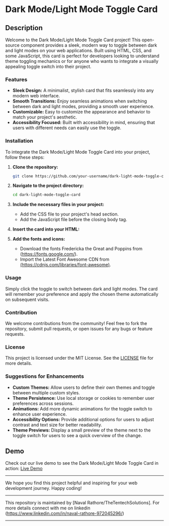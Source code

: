 # Dark Mode/Light Mode Toggle Card

## Description
Welcome to the Dark Mode/Light Mode Toggle Card project! This open-source component provides a sleek, modern way to toggle between dark and light modes on your web applications. Built using HTML, CSS, and some JavaScript, this card is perfect for developers looking to understand theme toggling mechanics or for anyone who wants to integrate a visually appealing toggle switch into their project. 

### Features
- **Sleek Design:** A minimalist, stylish card that fits seamlessly into any modern web interface.
- **Smooth Transitions:** Enjoy seamless animations when switching between dark and light modes, providing a smooth user experience.
- **Customizable:** Easy to customize the appearance and behavior to match your project's aesthetic.
- **Accessibility Focused:** Built with accessibility in mind, ensuring that users with different needs can easily use the toggle.

### Installation
To integrate the Dark Mode/Light Mode Toggle Card into your project, follow these steps:

1. **Clone the repository:**
   ```bash
   git clone https://github.com/your-username/dark-light-mode-toggle-card.git
   ```
2. **Navigate to the project directory:**
   ```bash
   cd dark-light-mode-toggle-card
   ```
3. **Include the necessary files in your project:**
   - Add the CSS file to your project's head section.
   - Add the JavaScript file before the closing body tag.

4. **Insert the card into your HTML:**
   

5. **Add the fonts and icons:**
   - Download the fonts Fredericka the Great and Poppins from (https://fonts.google.com/).
   - Import the Latest Font Awesome CDN from [(https://cdnjs.com/libraries/font-awesome)]([Link]).

### Usage
Simply click the toggle to switch between dark and light modes. The card will remember your preference and apply the chosen theme automatically on subsequent visits.

### Contribution
We welcome contributions from the community! Feel free to fork the repository, submit pull requests, or open issues for any bugs or feature requests.

### License
This project is licensed under the MIT License. See the [LICENSE](LICENSE) file for more details.

### Suggestions for Enhancements
- **Custom Themes:** Allow users to define their own themes and toggle between multiple custom styles.
- **Theme Persistence:** Use local storage or cookies to remember user preferences across sessions.
- **Animations:** Add more dynamic animations for the toggle switch to enhance user experience.
- **Accessibility Options:** Provide additional options for users to adjust contrast and text size for better readability.
- **Theme Previews:** Display a small preview of the theme next to the toggle switch for users to see a quick overview of the change.

## Demo
Check out our live demo to see the Dark Mode/Light Mode Toggle Card in action: [Live Demo]([https://your-demo-link.com](https://navalrathore10.github.io/Dark-mode-Toggle-Card/))

---

We hope you find this project helpful and inspiring for your web development journey. Happy coding!

---

This repository is maintained by [Naval Rathore/TheTentechSolutions]. For more details connect with me on linkedin (https://www.linkedin.com/in/naval-rathore-972045296/)

---
